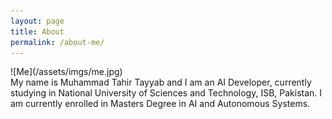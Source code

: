 ```yaml
---
layout: page
title: About
permalink: /about-me/
---
```

<div style="width:auto; height:auto;">
![Me](/assets/imgs/me.jpg)
</div>
My name is Muhammad Tahir Tayyab and I am an AI Developer, currently studying in National University of Sciences and Technology, ISB, Pakistan. I am currently enrolled in Masters Degree in AI and Autonomous Systems.